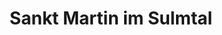 ---
title: Sankt Martin im Sulmtal
url: /sankt-martin-im-sulmtal/
latitude: 46.742
longitude: 15.325
---